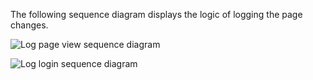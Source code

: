 The following sequence diagram displays the logic of logging the page changes.

![Log page view sequence diagram](https://www.plantuml.com/plantuml/proxy?cache=no&fmt=svg&src=https://github.com/solid-dimakoniaiev/test_buildkite/raw/main/firebase_analytics_log_page_view_sequence.puml)

![Log login sequence diagram](http://www.plantuml.com/plantuml/proxy?cache=no&fmt=svg&src=https://github.com/platform-platform/monorepo/raw/firebase_analytics_design/metrics/web/docs/features/firebase_analytics/diagrams/firebase_analytics_log_login_sequence.puml)
